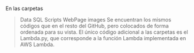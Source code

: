 En las carpetas 
> Data
> SQL Scripts
> WebPage
  > images
Se encuentran los mismos códigos que en el resto del GitHub, pero colocados de forma ordenada para su vista.
El único código adicional a las carpetas es el Lambda.py, que corresponde a la función Lambda implementada en AWS Lambda. 
